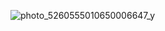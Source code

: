 ![photo_5260555010650006647_y](https://github.com/user-attachments/assets/f1dce48a-0e75-438f-b533-1b7ec66dd17f)
